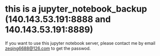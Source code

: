 # this is a jupyter_notebook_backup (140.143.53.191:8888 and 140.143.53.191:8889) 
If you want to use this jupyter notebook server, please contact me by email zeqing6688@126.com to get the passwod.
